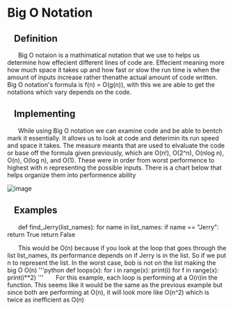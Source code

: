 # Big O Notation
## &ensp; Definition 
&emsp;&ensp; Big O notaion is a mathimatical notation that we use to helps us determine how effecient different lines of code are. Effecient meaning more how much space it takes up and how fast or slow the run time is when the amount of inputs increase rather thenathe actual amount of code written. Big O notation's formula is f(n) = O(g(n)), with this we are able to get the notations which vary depends on the code.

## &ensp; Implementing
&emsp;&ensp; While using Big O notation we can examine code and be able to bentch mark it essentially. It allows us to look at code and deterimin its run speed and space it takes. The measure meants that are used to elvaluate the code or base off the formula given previously, which are O(n!), O(2^n), O(nlog n), O(n), O(log n), and O(1). These were in order from worst performence to highest with n representing the possible inputs. There is a chart below that helps organize them into performence ability

![image](https://user-images.githubusercontent.com/83718823/143959106-35a59e06-605f-418d-ab7d-7b87f4cb33d0.png)

## &ensp; Examples
&emsp;&ensp;
def find_Jerry(list_names):
	for name in list_names:
		if name == "Jerry":
			return True
	return False 
 
&emsp;&ensp; This would be O(n) because if you look at the loop that goes through the list list_names, its performance depends on if Jerry is in the list. So if we put n to represent the list. In the worst case, bob is not on the list making the big O O(n)
'''python
def loops(x):
	for i in range(x):
		print(i)
	for f in range(x):
		print(i**2)
'''
&emsp;&ensp; For this example, each loop is performing at a O(n)in the function. This seems like it would be the same as the previous example but since both are performing at O(n), it will look more like O(n^2) which is twice as inefficient as O(n)
